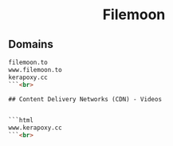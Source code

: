 


<h1 align="center">Filemoon</h1>  


## Domains


```html
filemoon.to
www.filemoon.to
kerapoxy.cc
```<br>

## Content Delivery Networks (CDN) - Videos


```html
www.kerapoxy.cc
```<br>
